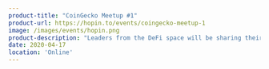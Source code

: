```yaml
---
product-title: "CoinGecko Meetup #1"
product-url: https://hopin.to/events/coingecko-meetup-1
image: /images/events/hopin.png
product-description: "Leaders from the DeFi space will be sharing their thoughts on what's next for this revolution."  
date: 2020-04-17
location: 'Online'
---
```

